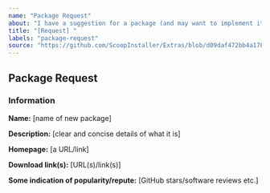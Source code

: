 ```yaml
---
name: "Package Request"
about: "I have a suggestion for a package (and may want to implement it)!"
title: "[Request] "
labels: "package-request"
source: "https://github.com/ScoopInstaller/Extras/blob/d09daf472bb4a178e28279c606dd2ddbae3ddc70/.github/ISSUE_TEMPLATE/Package_request.md"
---
```


<!--
  By opening this issue you confirm that you have searched for similar issues/PRs here already.
  Failing to do so will most likely result in closing of this issue without any explanation.
  Incomplete form details below might also result in closing of the issue.
-->

## Package Request

### Information

**Name:** [name of new package]

**Description:** [clear and concise details of what it is]

**Homepage:** [a URL/link]

**Download link(s):** [URL(s)/link(s)]

**Some indication of popularity/repute:** [GitHub stars/software reviews etc.]
